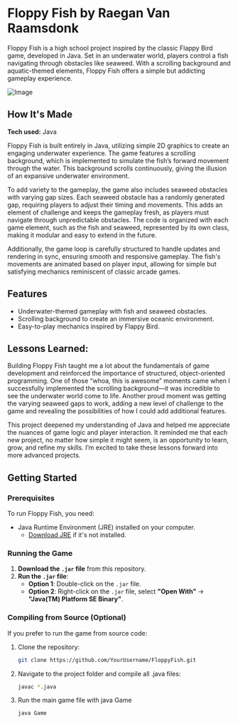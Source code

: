 # Floppy Fish by Raegan Van Raamsdonk

Floppy Fish is a high school project inspired by the classic Flappy Bird game, developed in Java. Set in an underwater world, players control a fish navigating through obstacles like seaweed. With a scrolling background and aquatic-themed elements, Floppy Fish offers a simple but addicting gameplay experience.

![Image](https://github.com/user-attachments/assets/8db1ec52-1c98-438b-86d5-278b5a621af8)

## How It's Made
**Tech used:** Java

Floppy Fish is built entirely in Java, utilizing simple 2D graphics to create an engaging underwater experience. The game features a scrolling background, which is implemented to simulate the fish’s forward movement through the water. This background scrolls continuously, giving the illusion of an expansive underwater environment.

To add variety to the gameplay, the game also includes seaweed obstacles with varying gap sizes. Each seaweed obstacle has a randomly generated gap, requiring players to adjust their timing and movements. This adds an element of challenge and keeps the gameplay fresh, as players must navigate through unpredictable obstacles. The code is organized with each game element, such as the fish and seaweed, represented by its own class, making it modular and easy to extend in the future.

Additionally, the game loop is carefully structured to handle updates and rendering in sync, ensuring smooth and responsive gameplay. The fish's movements are animated based on player input, allowing for simple but satisfying mechanics reminiscent of classic arcade games.

## Features
- Underwater-themed gameplay with fish and seaweed obstacles.
- Scrolling background to create an immersive oceanic environment.
- Easy-to-play mechanics inspired by Flappy Bird.

## Lessons Learned:

Building Floppy Fish taught me a lot about the fundamentals of game development and reinforced the importance of structured, object-oriented programming. One of those “whoa, this is awesome” moments came when I successfully implemented the scrolling background—it was incredible to see the underwater world come to life. Another proud moment was getting the varying seaweed gaps to work, adding a new level of challenge to the game and revealing the possibilities of how I could add additional features. 

This project deepened my understanding of Java and helped me appreciate the nuances of game logic and player interaction. It reminded me that each new project, no matter how simple it might seem, is an opportunity to learn, grow, and refine my skills. I’m excited to take these lessons forward into more advanced projects.

## Getting Started

### Prerequisites
To run Floppy Fish, you need:
- Java Runtime Environment (JRE) installed on your computer.
  - [Download JRE](https://www.oracle.com/java/technologies/javase-jre8-downloads.html) if it's not installed.

### Running the Game

1. **Download the `.jar` file** from this repository.
2. **Run the `.jar` file**:
   - **Option 1**: Double-click on the `.jar` file.
   - **Option 2**: Right-click on the `.jar` file, select **"Open With"** -> **"Java(TM) Platform SE Binary"**.

### Compiling from Source (Optional)
If you prefer to run the game from source code:
1. Clone the repository:
   ```bash
   git clone https://github.com/YourUsername/FloppyFish.git
2. Navigate to the project folder and compile all .java files:
    ```bash
    javac *.java
4. Run the main game file with java Game
    ```bash
    java Game
